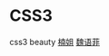 # CSS3
css3 beauty
[楠姐](https://micheljorden94.github.io/CSS3/CSS3楠姐.html)
[魏语菲](https://micheljorden94.github.io/CSS3/CSS3魏语菲.html)

